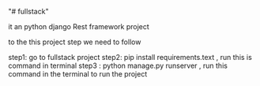 "# fullstack"

it an python django Rest framework project

to the this project step we need to follow

step1: go to fullstack project
step2: pip install  requirements.text , run this is command in terminal
step3 : python manage.py runserver , run this command in the terminal to run the project
